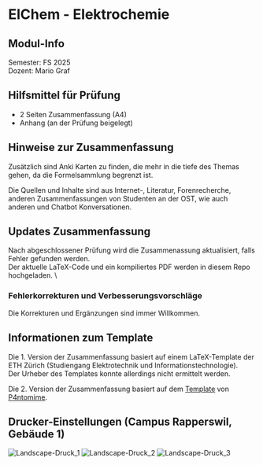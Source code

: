#  ElChem - Elektrochemie


## Modul-Info

Semester: FS 2025 \
Dozent: Mario Graf


## Hilfsmittel für Prüfung

- 2 Seiten Zusammenfassung (A4)
- Anhang (an der Prüfung beigelegt)

## Hinweise zur Zusammenfassung

Zusätzlich sind Anki Karten zu finden, die mehr in die tiefe des Themas gehen, da die Formelsammlung begrenzt ist.

Die Quellen und Inhalte sind aus Internet-, Literatur, Forenrecherche, anderen Zusammenfassungen von Studenten an der OST, wie auch anderen und Chatbot Konversationen.


## Updates Zusammenfassung 

Nach abgeschlossener Prüfung wird die Zusammenassung aktualisiert, falls Fehler gefunden werden. \
Der aktuelle LaTeX-Code und ein kompiliertes PDF werden in diesem Repo hochgeladen. \ 

### Fehlerkorrekturen und Verbesserungsvorschläge

Die Korrekturen und Ergänzungen sind immer Willkommen.


## Informationen zum Template

Die 1. Version der Zusammenfassung basiert auf einem LaTeX-Template der ETH Zürich (Studiengang Elektrotechnik und Informationstechnologie). \
Der Urheber des Templates konnte allerdings nicht ermittelt werden.

Die 2. Version der Zusammenfassung basiert auf dem [Template](https://github.com/P4ntomime/TeXFoSaTemplate) von [P4ntomime](https://github.com/P4ntomime).


## Drucker-Einstellungen (Campus Rapperswil, Gebäude 1)

![Landscape-Druck_1](/readme_images/landscape_drucken_1.png "Landscape-Druck")
![Landscape-Druck_2](/readme_images/landscape_drucken_2.png "Landscape-Druck")
![Landscape-Druck_3](/readme_images/landscape_drucken_3.png "Landscape-Druck")
